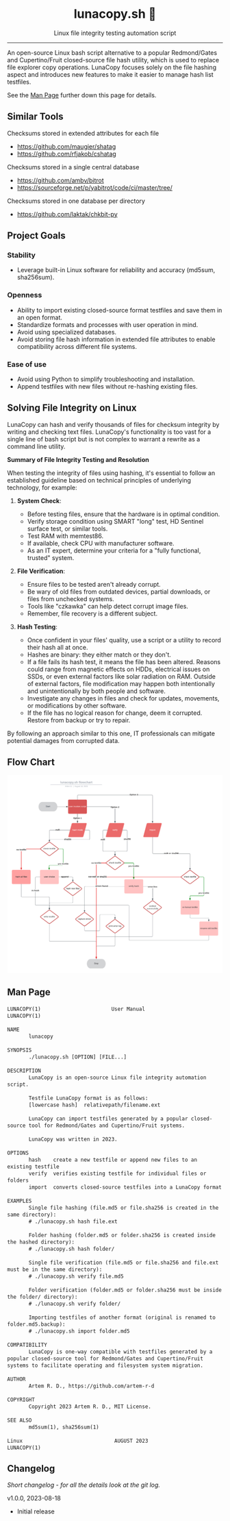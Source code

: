 <div align="center">
<h1>lunacopy.sh 🌙</h1>

<p>Linux file integrity testing automation script</p>
</div>

---

An open-source Linux bash script alternative to a popular Redmond/Gates and Cupertino/Fruit closed-source file hash utility, which is used to replace file explorer copy operations. LunaCopy focuses solely on the file hashing aspect and introduces new features to make it easier to manage hash list testfiles.

See the [Man Page](#man-page) further down this page for details.

Similar Tools
-------------

Checksums stored in extended attributes for each file
* https://github.com/maugier/shatag
* https://github.com/rfjakob/cshatag

Checksums stored in a single central database
* https://github.com/ambv/bitrot
* https://sourceforge.net/p/yabitrot/code/ci/master/tree/

Checksums stored in one database per directory
* https://github.com/laktak/chkbit-py

Project Goals
----------------
### Stability
* Leverage built-in Linux software for reliability and accuracy (md5sum, sha256sum).
### Openness
* Ability to import existing closed-source format testfiles and save them in an open format.
* Standardize formats and processes with user operation in mind.
* Avoid using specialized databases.
* Avoid storing file hash information in extended file attributes to enable compatibility across different file systems.
### Ease of use
* Avoid using Python to simplify troubleshooting and installation. 
* Append testfiles with new files without re-hashing existing files.

Solving File Integrity on Linux
-------------
LunaCopy can hash and verify thousands of files for checksum integrity by writing and checking text files. LunaCopy's functionality is too vast for a single line of bash script but is not complex to warrant a rewrite as a command line utility. 

**Summary of File Integrity Testing and Resolution**

When testing the integrity of files using hashing, it's essential to follow an established guideline based on technical principles of underlying technology, for example:

1. **System Check**: 
    - Before testing files, ensure that the hardware is in optimal condition.
    - Verify storage condition using SMART "long" test, HD Sentinel surface test, or similar tools. 
    - Test RAM with memtest86.
    - If available, check CPU with manufacturer software. 
    - As an IT expert, determine your criteria for a "fully functional, trusted" system.

2. **File Verification**: 
    - Ensure files to be tested aren't already corrupt. 
    - Be wary of old files from outdated devices, partial downloads, or files from unchecked systems. 
    - Tools like "czkawka" can help detect corrupt image files. 
    - Remember, file recovery is a different subject.

3. **Hash Testing**: 
    - Once confident in your files' quality, use a script or a utility to record their hash all at once.
    - Hashes are binary: they either match or they don't. 
    - If a file fails its hash test, it means the file has been altered. Reasons could range from magnetic effects on HDDs, electrical issues on SSDs, or even external factors like solar radiation on RAM. Outside of external factors, file modification may happen both intentionally and unintentionally by both people and software.
    - Investigate any changes in files and check for updates, movements, or modifications by other software. 
    - If the file has no logical reason for change, deem it corrupted. Restore from backup or try to repair.

By following an approach similar to this one, IT professionals can mitigate potential damages from corrupted data.

Flow Chart
--------
![Flow Chart](https://raw.githubusercontent.com/artem-r-d/lunacopy/main/flowchart.png)

Man Page
--------

```
LUNACOPY(1)                       User Manual                       LUNACOPY(1)

NAME
       lunacopy

SYNOPSIS
       ./lunacopy.sh [OPTION] [FILE...]

DESCRIPTION
       LunaCopy is an open-source Linux file integrity automation script.

       Testfile LunaCopy format is as follows:
       [lowercase hash]  relativepath/filename.ext

       LunaCopy can import testfiles generated by a popular closed-source tool for Redmond/Gates and Cupertino/Fruit systems.

       LunaCopy was written in 2023.

OPTIONS
       hash    create a new testfile or append new files to an existing testfile
       verify  verifies existing testfile for individual files or folders
       import  converts closed-source testfiles into a LunaCopy format

EXAMPLES
       Single file hashing (file.md5 or file.sha256 is created in the same directory):
       # ./lunacopy.sh hash file.ext

       Folder hashing (folder.md5 or folder.sha256 is created inside the hashed directory):
       # ./lunacopy.sh hash folder/
       
       Single file verification (file.md5 or file.sha256 and file.ext must be in the same directory):
       # ./lunacopy.sh verify file.md5

       Folder verification (folder.md5 or folder.sha256 must be inside the folder/ directory):
       # ./lunacopy.sh verify folder/

       Importing testfiles of another format (original is renamed to folder.md5.backup):
       # ./lunacopy.sh import folder.md5

COMPATIBILITY
       LunaCopy is one-way compatible with testfiles generated by a popular closed-source tool for Redmond/Gates and Cupertino/Fruit systems to facilitate operating and filesystem system migration.

AUTHOR
       Artem R. D., https://github.com/artem-r-d

COPYRIGHT
       Copyright 2023 Artem R. D., MIT License.

SEE ALSO
       md5sum(1), sha256sum(1)

Linux                              AUGUST 2023                         LUNACOPY(1)
```
Changelog
---------

*Short changelog - for all the details look at the git log.*

v1.0.0, 2023-08-18
* Initial release
